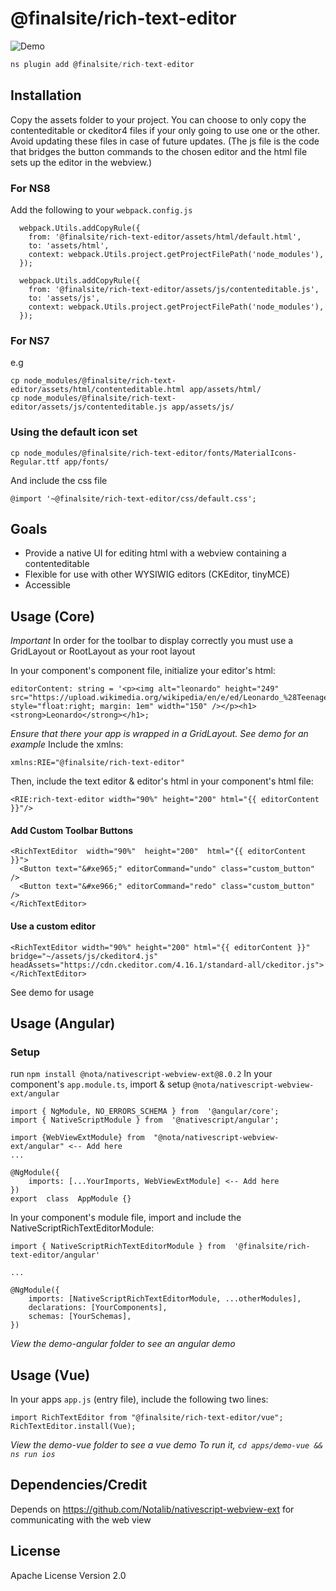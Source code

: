 # @finalsite/rich-text-editor

![Demo](https://cdn-std.droplr.net/files/acc_703718/GBLTsM)

```javascript
ns plugin add @finalsite/rich-text-editor
```

## Installation

Copy the assets folder to your project. You can choose to only copy the contenteditable or ckeditor4 files if your only going to use one or the other. Avoid updating these files in case of future updates. (The js file is the code that bridges the button commands to the chosen editor and the html file sets up the editor in the webview.)

### For NS8

Add the following to your `webpack.config.js`

```
  webpack.Utils.addCopyRule({
    from: '@finalsite/rich-text-editor/assets/html/default.html',
    to: 'assets/html',
    context: webpack.Utils.project.getProjectFilePath('node_modules'),
  });

  webpack.Utils.addCopyRule({
    from: '@finalsite/rich-text-editor/assets/js/contenteditable.js',
    to: 'assets/js',
    context: webpack.Utils.project.getProjectFilePath('node_modules'),
  });
```

### For NS7

e.g

```
cp node_modules/@finalsite/rich-text-editor/assets/html/contenteditable.html app/assets/html/
cp node_modules/@finalsite/rich-text-editor/assets/js/contenteditable.js app/assets/js/
```

### Using the default icon set

```
cp node_modules/@finalsite/rich-text-editor/fonts/MaterialIcons-Regular.ttf app/fonts/
```

And include the css file

```
@import '~@finalsite/rich-text-editor/css/default.css';
```

## Goals

- Provide a native UI for editing html with a webview containing a contenteditable
- Flexible for use with other WYSIWIG editors (CKEditor, tinyMCE)
- Accessible

## Usage (Core)

_Important_ In order for the toolbar to display correctly you must use a GridLayout or RootLayout as your root layout

In your component's component file, initialize your editor's html:

```
editorContent: string = '<p><img alt="leonardo" height="249" src="https://upload.wikimedia.org/wikipedia/en/e/ed/Leonardo_%28Teenage_Mutant_Ninja_Turtles%29.jpg" style="float:right; margin: 1em" width="150" /></p><h1><strong>Leonardo</strong></h1>;
```

_Ensure that there your app is wrapped in a GridLayout. See demo for an example_
Include the xmlns:

```
xmlns:RIE="@finalsite/rich-text-editor"
```

Then, include the text editor & editor's html in your component's html file:

```
<RIE:rich-text-editor width="90%" height="200" html="{{ editorContent }}"/>
```

#### Add Custom Toolbar Buttons

```
<RichTextEditor  width="90%"  height="200"  html="{{ editorContent }}">
  <Button text="&#xe965;" editorCommand="undo" class="custom_button" />
  <Button text="&#xe966;" editorCommand="redo" class="custom_button" />
</RichTextEditor>
```

#### Use a custom editor

```
<RichTextEditor width="90%" height="200" html="{{ editorContent }}" bridge="~/assets/js/ckeditor4.js" headAssets="https://cdn.ckeditor.com/4.16.1/standard-all/ckeditor.js"></RichTextEditor>
```

See demo for usage

## Usage (Angular)

### Setup

run `npm install @nota/nativescript-webview-ext@8.0.2`
In your component's `app.module.ts`, import & setup `@nota/nativescript-webview-ext/angular`

```
import { NgModule, NO_ERRORS_SCHEMA } from  '@angular/core';
import { NativeScriptModule } from  '@nativescript/angular';

import {WebViewExtModule} from  "@nota/nativescript-webview-ext/angular" <-- Add here
...

@NgModule({
	imports: [...YourImports, WebViewExtModule] <-- Add here
})
export  class  AppModule {}
```

In your component's module file, import and include the NativeScriptRichTextEditorModule:

```
import { NativeScriptRichTextEditorModule } from  '@finalsite/rich-text-editor/angular'

...

@NgModule({
	imports: [NativeScriptRichTextEditorModule, ...otherModules],
	declarations: [YourComponents],
	schemas: [YourSchemas],
})
```

_View the demo-angular folder to see an angular demo_

## Usage (Vue)

In your apps `app.js` (entry file), include the following two lines:

    import RichTextEditor from "@finalsite/rich-text-editor/vue";
    RichTextEditor.install(Vue);

_View the demo-vue folder to see a vue demo_
_To run it, `cd apps/demo-vue && ns run ios`_

## Dependencies/Credit

Depends on https://github.com/Notalib/nativescript-webview-ext for communicating with the web view

## License

Apache License Version 2.0
